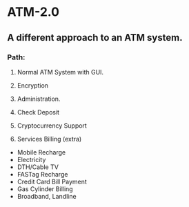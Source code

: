 # ATM-2.0
## A different approach to an ATM system.

### Path:
  1. Normal ATM System with GUI.
  2. Encryption
  3. Administration.
  4. Check Deposit
  5. Cryptocurrency Support
  
6. Services Billing (extra)
- Mobile Recharge
- Electricity
- DTH/Cable TV
- FASTag Recharge
- Credit Card Bill Payment
- Gas Cylinder Billing
- Broadband, Landline
